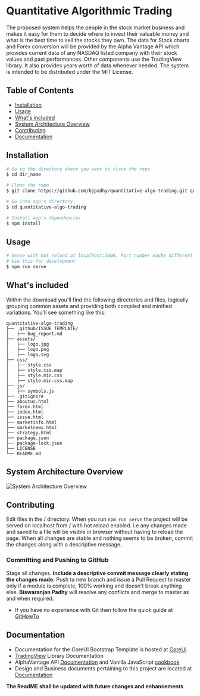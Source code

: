 # Quantitative Algorithmic Trading
The proposed system helps the people in the stock market business and makes it easy for them to decide where to invest their valuable money and what is the best time to sell the stocks they own. The data for Stock charts and Forex conversion will be provided by the Alpha Vantage API which provides current data of any NASDAQ listed company with their stock values and past performances. Other components use the TradingView library. It also provides years worth of data whenever needed. The system is intended to be distributed under the MIT License.


## Table of Contents
* [Installation](#installation)
* [Usage](#usage)
* [What's included](#whats-included)
* [System Architecture Overview](#system-architecture-overview)
* [Contributing](#contributing)
* [Documentation](#documentation)

## Installation

``` bash
# Go to the directory where you want to clone the repo
$ cd dir_name

# Clone the repo
$ git clone https://github.com/bjpadhy/quantitative-algo-trading.git quantitative-algo-trading

# Go into app's directory
$ cd quantitative-algo-trading

# Install app's dependencies
$ npm install
```

## Usage

``` bash
# Serve with hot reload at localhost:3000. Port number maybe different. Check terminal logs.
# Use this for development
$ npm run serve

```

## What's included
Within the download you'll find the following directories and files, logically grouping common assets and providing both compiled and minified variations. You'll see something like this:
``` 
quantitative-algo-trading
├── .github/ISSUE_TEMPLATE/
│   ├── bug_report.md
├── assets/
│   ├── logo.jpg
│   ├── logo.png
│   ├── logo.svg
├── css/
│   ├── style.css
│   ├── style.css.map
│   ├── style.min.css
│   ├── style.min.css.map
├── js/
│   ├── symbols.js
├── .gitignore
├── aboutus.html
├── forex.html
├── index.html
├── issue.html
├── marketinfo.html
├── marketnews.html
├── strategy.html
├── package.json
├── package-lock.json
├── LICENSE
└── README.md
```

## System Architecture Overview

![System Architecture Overview](https://lh3.googleusercontent.com/pw/ACtC-3eWH69gYq9NRra535M8VfXydzRSfAO_SnQ4g6N5wEIMmhsi7IZxU1jn5R9fMuj5meybwOWQk_QTCFRCTD3wvILfTr-ML1NHxWlWgrbh340JYkL90jZBOpYt80m8LSDPJzhDBlc6uIYCRO2liu2zjK1q_g=w2326-h1642-no)

## Contributing

Edit files in the / directory. When you run ```npm run serve``` the project will be served on localhost from / with hot reload enabled. i.e any changes made and saved to a file will be visible in browser without having to reload the page. When all changes are stable and nothing seems to be broken, commit the changes along with a descriptive message.

### Committing and Pushing to GitHub

Stage all changes. **Include a descriptive commit message clearly stating the changes made.** Push ta new branch and issue a Pull Request to master only if a module is complete, 100% working and doesn't break anything else. **Biswaranjan Padhy** will resolve any conflicts and merge to master as and when required.

- If you have no experience with Git then follow the quick guide at [GitHowTo](https://githowto.com/)

## Documentation

- Documentation for the CoreUI Bootstrap Template is hosted at [CoreUI](https://coreui.io/docs/getting-started/introduction/#coreui-admin-template)
- [TradingView](https://www.tradingview.com/widget/) Library Documentation
- AlphaVantage API [Documentation](https://www.alphavantage.co/documentation/) and Vanilla JavaScript [cookbook](https://prediqtiv.github.io/alpha-vantage-cookbook/)
- Design and Business documents pertaining to this project are located at [Documentation](https://drive.google.com/open?id=1f4cEnPXLHRUnu_AwKlCRpet3rGzvd-_P)

**The ReadME shall be updated with future changes and enhancements**
